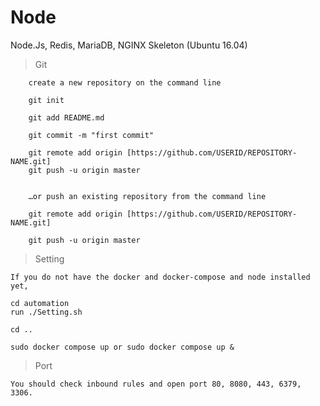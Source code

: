 # Node
Node.Js, Redis, MariaDB, NGINX Skeleton (Ubuntu 16.04)


>Git

        create a new repository on the command line

        git init

        git add README.md

        git commit -m "first commit"

        git remote add origin [https://github.com/USERID/REPOSITORY-NAME.git]
        git push -u origin master


        …or push an existing repository from the command line

        git remote add origin [https://github.com/USERID/REPOSITORY-NAME.git]

        git push -u origin master


>Setting

    If you do not have the docker and docker-compose and node installed yet, 

    cd automation 
    run ./Setting.sh

    cd ..

    sudo docker compose up or sudo docker compose up &



>Port

    You should check inbound rules and open port 80, 8080, 443, 6379, 3306.
